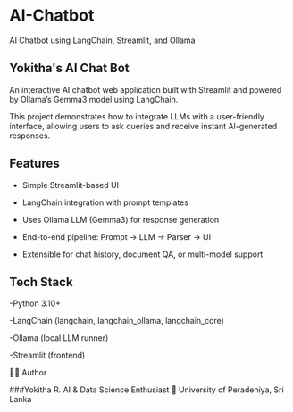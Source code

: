 # AI-Chatbot
AI Chatbot using LangChain, Streamlit, and Ollama

## Yokitha's AI Chat Bot

An interactive AI chatbot web application built with Streamlit and powered by Ollama’s Gemma3 model using LangChain.

This project demonstrates how to integrate LLMs with a user-friendly interface, allowing users to ask queries and receive instant AI-generated responses.

## Features

- Simple Streamlit-based UI

- LangChain integration with prompt templates

- Uses Ollama LLM (Gemma3) for response generation

- End-to-end pipeline: Prompt → LLM → Parser → UI

- Extensible for chat history, document QA, or multi-model support

## Tech Stack

-Python 3.10+

-LangChain (langchain, langchain_ollama, langchain_core)

-Ollama (local LLM runner)

-Streamlit (frontend)

👩‍💻 Author

###Yokitha R.
AI & Data Science Enthusiast
📍 University of Peradeniya, Sri Lanka

